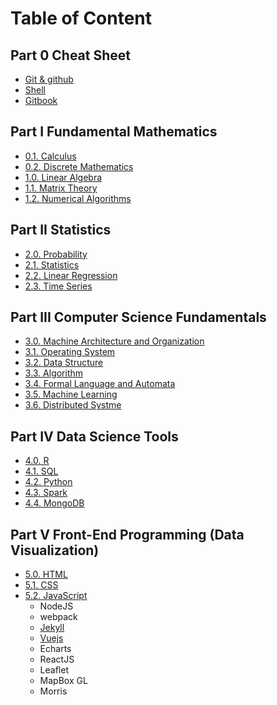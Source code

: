 # Table of Content

## Part 0 Cheat Sheet

- [Git & github](CheatSheet/git.md)
- [Shell](CheatSheet/shell.md)
- [Gitbook](CheatSheet/gitbook.md)

## Part I Fundamental Mathematics

- [0.1. Calculus](Calc/0.README.md)
- [0.2. Discrete Mathematics](DM/0.README.md)
- [1.0. Linear Algebra](LA/0.README.md)
- [1.1. Matrix Theory](MT/0.README.md)
- [1.2. Numerical Algorithms](NA/0.README.md)

## Part II Statistics

- [2.0. Probability](Prob/0.README.md)
- [2.1. Statistics](Stat/0.README.md)
- [2.2. Linear Regression](LR/0.README.md)
- [2.3. Time Series](TS/0.README.md)

## Part III Computer Science Fundamentals

- [3.0. Machine Architecture and Organization](MAO/0.README.md)
- [3.1. Operating System](OS/0.README.md)
- [3.2. Data Structure](DS/0.README.md)
- [3.3. Algorithm](Algorithm/0.README.md)
- [3.4. Formal Language and Automata](FL/0.README.md)
- [3.5. Machine Learning](ML/0.README.md)
- [3.6. Distributed Systme](DS/0.README.md)

## Part IV Data Science Tools

- [4.0. R](R/0.README.md)
- [4.1. SQL](Sql/0.README.md)
- [4.2. Python](Python/0.README.md)
- [4.3. Spark](Spark/0.README.md)
- [4.4. MongoDB](Mongodb/0.README.md)

## Part V Front-End Programming (Data Visualization)

- [5.0. HTML](HTML/0.README.md)
- [5.1. CSS](CSS/0.README.md)
- [5.2. JavaScript](JS/0.README.md)
  - NodeJS
  - webpack
  - [Jekyll](Jekyll/0.README.md)
  - [Vuejs](Vue/0.README.md)
  - Echarts
  - ReactJS
  - Leaflet
  - MapBox GL
  - Morris

